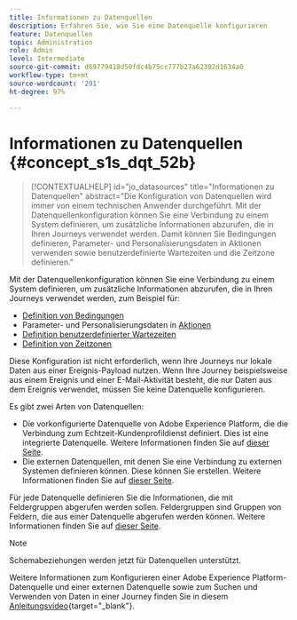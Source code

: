 ```yaml
---
title: Informationen zu Datenquellen
description: Erfahren Sie, wie Sie eine Datenquelle konfigurieren
feature: Datenquellen
topic: Administration
role: Admin
level: Intermediate
source-git-commit: d69779418d50fdc4b75cc777b27a62392d1634a0
workflow-type: tm+mt
source-wordcount: '291'
ht-degree: 97%

---
```


# Informationen zu Datenquellen {#concept_s1s_dqt_52b}

>[!CONTEXTUALHELP]
>id="jo_datasources"
>title="Informationen zu Datenquellen"
>abstract="Die Konfiguration von Datenquellen wird immer von einem technischen Anwender durchgeführt. Mit der Datenquellenkonfiguration können Sie eine Verbindung zu einem System definieren, um zusätzliche Informationen abzurufen, die in Ihren Journeys verwendet werden. Damit können Sie Bedingungen definieren, Parameter- und Personalisierungsdaten in Aktionen verwenden sowie benutzerdefinierte Wartezeiten und die Zeitzone definieren."

Mit der Datenquellenkonfiguration können Sie eine Verbindung zu einem System definieren, um zusätzliche Informationen abzurufen, die in Ihren Journeys verwendet werden, zum Beispiel für:

* [Definition von Bedingungen](../building-journeys/condition-activity.md)
* Parameter- und Personalisierungsdaten in [Aktionen](../action/action.md)
* [Definition benutzerdefinierter Wartezeiten](../building-journeys/wait-activity.md#custom)
* [Definition von Zeitzonen](../building-journeys/timezone-management.md)

Diese Konfiguration ist nicht erforderlich, wenn Ihre Journeys nur lokale Daten aus einer Ereignis-Payload nutzen. Wenn Ihre Journey beispielsweise aus einem Ereignis und einer E-Mail-Aktivität besteht, die nur Daten aus dem Ereignis verwendet, müssen Sie keine Datenquelle konfigurieren.

Es gibt zwei Arten von Datenquellen:

* Die vorkonfigurierte Datenquelle von Adobe Experience Platform, die die Verbindung zum Echtzeit-Kundenprofildienst definiert. Dies ist eine integrierte Datenquelle. Weitere Informationen finden Sie auf [dieser Seite](../datasource/adobe-experience-platform-data-source.md).
* Die externen Datenquellen, mit denen Sie eine Verbindung zu externen Systemen definieren können. Diese können Sie erstellen. Weitere Informationen finden Sie auf [dieser Seite](../datasource/external-data-sources.md).

Für jede Datenquelle definieren Sie die Informationen, die mit Feldergruppen abgerufen werden sollen. Feldergruppen sind Gruppen von Feldern, die aus einer Datenquelle abgerufen werden können. Weitere Informationen finden Sie auf [dieser Seite](../datasource/configure-data-sources.md#define-field-groups).

>[!NOTE]
>
>Schemabeziehungen werden jetzt für Datenquellen unterstützt.

Weitere Informationen zum Konfigurieren einer Adobe Experience Platform-Datenquelle und einer externen Datenquelle sowie zum Suchen und Verwenden von Daten in einer Journey finden Sie in diesem [Anleitungsvideo](https://experienceleague.adobe.com/docs/journey-orchestration-learn/tutorials/configure-data-sources.html?lang=de){target=&quot;_blank&quot;}.
